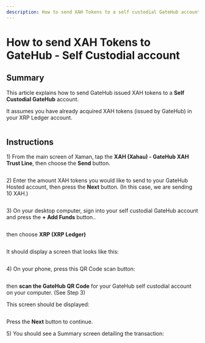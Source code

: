 ```yaml
---
description: How to send XAH Tokens to a self custodial GateHub account
---
```


# How to send XAH Tokens to GateHub - Self Custodial account

## Summary&#x20;

This article explains how to send GateHub issued XAH tokens to a **Self Custodial GateHub** account.

It assumes you have already acquired XAH tokens (issued by GateHub) in your XRP Ledger account.

<figure><img src="../../.gitbook/assets/Xaman - Main Screen -2.png" alt=""><figcaption></figcaption></figure>

## Instructions

1\) From the main screen of Xaman, tap the **XAH (Xahau) - GateHub XAH Trust Line**, then choose the **Send** button.

<figure><img src="../../.gitbook/assets/Send to Gatehub - 1.png" alt=""><figcaption></figcaption></figure>

2\) Enter the amount XAH tokens you would like to send to your GateHub Hosted account, then press the **Next** button. (In this case, we are sending 10 XAH.)



<figure><img src="../../.gitbook/assets/Send to Gatehub - 2.png" alt=""><figcaption></figcaption></figure>

3\) On your desktop computer, sign into your self custodial GateHub account and press the **+ Add Funds** button..



<figure><img src="../../.gitbook/assets/Gatehub - Self Custodial - 1.png" alt=""><figcaption></figcaption></figure>

then choose **XRP (XRP Ledger)**

<figure><img src="../../.gitbook/assets/Gatehub - Self Custodial - 2.png" alt=""><figcaption></figcaption></figure>

It should display a screen that looks like this:

<figure><img src="../../.gitbook/assets/Gatehub - Self Custodial - 3.png" alt=""><figcaption></figcaption></figure>

4\) On your phone, press this QR Code scan button:

<figure><img src="../../.gitbook/assets/Send to Gatehub - 4.png" alt=""><figcaption></figcaption></figure>

then **scan the GateHub QR Code** for your GateHub self custodial account on your computer.             (See Step 3)&#x20;

This screen should be displayed:

<figure><img src="../../.gitbook/assets/Gatehub - Self Custodial - 4.png" alt=""><figcaption></figcaption></figure>

Press the **Next** button to continue.

5\) You should see a Summary screen detailing the transaction:
